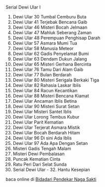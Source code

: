 Serial Dewi Ular I
01. Dewi Ular 30 Tumbal Cemburu Buta
02. Dewi Ular 41 Terjebak Bencana Gaib
03. Dewi Ular 46 Misteri Bocah Jelmaan
04. Dewi Ular 47 Mahluk Seberang Zaman
05. Dewi Ular 48 Perempuan Penghisap Darah
06. Dewi Ular 57 Asmara Mumi Tua
07. Dewi Ular 58 Manusia Meteor
08. Dewi Ular 62 Gadis Penyelamat Bumi
09. Dewi Ular 63 Dendam Dukun Jalang
10. Dewi Ular 65 Misteri Gerhana Bercinta
11. Dewi Ular 76 Tamu Dari Alam Gaib
12. Dewi Ular 77 Bulan Berdarah
13. Dewi Ular 80 Misteri Serigala Berkaki Tiga
14. Dewi Ular 82 Rahasia Laskar Iblis
15. Dewi Ular 84 Racun Kecantikan
16. Dewi Ular 88 Misteri Bencana Kiamat
17. Dewi Ular Ancaman Iblis Betina
18. Dewi Ular 90 Misteri Surat Setan
19. Dewi Ular Misteri Santet Iblis
20. Dewi Ular Lorong Tembus Kubur
21. Dewi Ular Parit Kematian
22. Dewi Ular Terjerat Asmara Mistik
23. Dewi Ular Bocah Berdarah Hitam
24. Dewi Ular 96 Di sini Ada Iblis
25. Dewi Ular 97 Ada Apa Dengan Setan
26. Misteri Gadis Tengah Malam
27. Misteri Dewi Pembalasan
28. Puncak Kematian Cinta
29. Ratu Peri Dari Selat Sunda
30. Serial Dewi Ular - 32. Hantu Kesepian

baca online di <a href='http://cerita-silat.mywapblog.com' title='Pedang Sakti Cersil Istana Pendekar Dewa Naga Raja Iblis Racun Ceritasilat '> Bidadari Pendekar Naga Sakti</a>